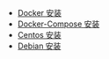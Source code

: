 * [Docker 安装](../software/docker.md)
* [Docker-Compose 安装](../software/docker-compose.md)
* [Centos 安装](../software/centos.md)
* [Debian 安装](../software/debian.md)
